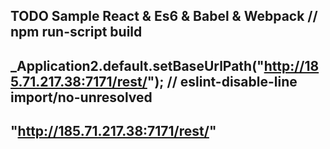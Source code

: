 ## TODO Sample React & Es6 & Babel & Webpack // npm run-script build

## _Application2.default.setBaseUrlPath("http://185.71.217.38:7171/rest/"); // eslint-disable-line import/no-unresolved

## "http://185.71.217.38:7171/rest/"
